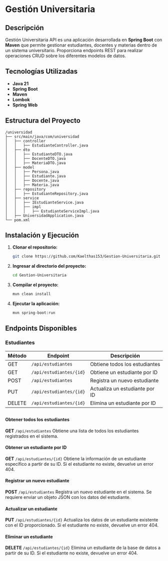 # Gestión Universitaria

## Descripción

Gestión Universitaria API es una aplicación desarrollada en **Spring Boot** con **Maven** que permite gestionar estudiantes, docentes y materias dentro de un sistema universitario. Proporciona endpoints REST para realizar operaciones CRUD sobre los diferentes modelos de datos.

## Tecnologías Utilizadas

- **Java 21**
- **Spring Boot**
- **Maven**
- **Lombok**
- **Spring Web**

## Estructura del Proyecto

```
/universidad
├── src/main/java/com/universidad
│   ├── controller
│   │   ├── EstudianteController.java
│   ├── dto
│   │   ├── EstudianteDTO.java
│   │   ├── DocenteDTO.java
│   │   ├── MateriaDTO.java
│   ├── model
│   │   ├── Persona.java
│   │   ├── Estudiante.java
│   │   ├── Docente.java
│   │   ├── Materia.java
│   ├── repository
│   │   ├── EstudianteRepository.java
│   ├── service
│   │   ├── IEstudianteService.java
│   │   ├── impl
│   │   │   ├── EstudianteServiceImpl.java
│   ├── UniversidadApplication.java
└── pom.xml
```

## Instalación y Ejecución

1. **Clonar el repositorio:**
   ```sh
   git clone https://github.com/Kaelthas153/Gestion-Universitaria.git
   ```
2. **Ingresar al directorio del proyecto:**
   ```sh
   cd Gestion-Universitaria
   ```
3. **Compilar el proyecto:**
   ```sh
   mvn clean install
   ```
4. **Ejecutar la aplicación:**
   ```sh
   mvn spring-boot:run
   ```

## Endpoints Disponibles

### Estudiantes

| Método | Endpoint                | Descripción                    |
| ------ | ----------------------- | ------------------------------ |
| GET    | `/api/estudiantes`      | Obtiene todos los estudiantes  |
| GET    | `/api/estudiantes/{id}` | Obtiene un estudiante por ID   |
| POST   | `/api/estudiantes`      | Registra un nuevo estudiante   |
| PUT    | `/api/estudiantes/{id}` | Actualiza un estudiante por ID |
| DELETE | `/api/estudiantes/{id}` | Elimina un estudiante por ID   |

##

#### Obtener todos los estudiantes
**GET** `/api/estudiantes`
Obtiene una lista de todos los estudiantes registrados en el sistema.

#### Obtener un estudiante por ID
**GET** `/api/estudiantes/{id}`
Obtiene la información de un estudiante específico a partir de su ID. Si el estudiante no existe, devuelve un error 404.

#### Registrar un nuevo estudiante
**POST** `/api/estudiantes`
Registra un nuevo estudiante en el sistema. Se requiere enviar un objeto JSON con los datos del estudiante.

#### Actualizar un estudiante
**PUT** `/api/estudiantes/{id}`
Actualiza los datos de un estudiante existente con el ID proporcionado. Si el estudiante no existe, devuelve un error 404.

#### Eliminar un estudiante
**DELETE** `/api/estudiantes/{id}`
Elimina un estudiante de la base de datos a partir de su ID. Si el estudiante no existe, devuelve un error 404.

